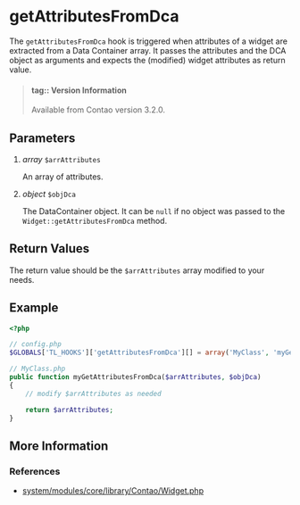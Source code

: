 # getAttributesFromDca

The `getAttributesFromDca` hook is triggered when attributes of a widget are
extracted from a Data Container array. It passes the attributes and the DCA object
as arguments and expects the (modified) widget attributes as return value.

> #### tag:: Version Information 
> Available from Contao version 3.2.0.


## Parameters

1. *array* `$arrAttributes`

	An array of attributes.

2. *object* `$objDca`

	The DataContainer object. It can be `null` if no object was passed 
	to the `Widget::getAttributesFromDca` method.


## Return Values

The return value should be the `$arrAttributes` array modified to your needs.


## Example

```php
<?php

// config.php
$GLOBALS['TL_HOOKS']['getAttributesFromDca'][] = array('MyClass', 'myGetAttributesFromDca');

// MyClass.php
public function myGetAttributesFromDca($arrAttributes, $objDca)
{
    // modify $arrAttributes as needed

    return $arrAttributes;
}
```


## More Information


### References

- [system/modules/core/library/Contao/Widget.php](https://github.com/contao/core/blob/support/3.2/system/modules/core/library/Contao/Widget.php#L1418)
